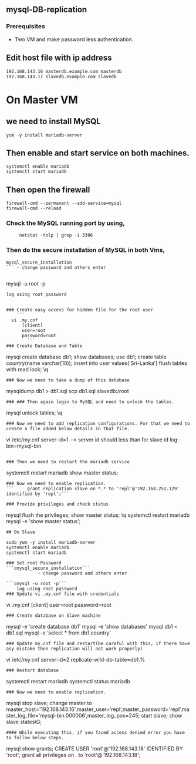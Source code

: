 ## mysql-DB-replication

### Prerequisites
* Two VM and make password less authentication.

## Edit host file with ip address
```
192.168.143.16 masterdb.example.com masterdb	
192.168.143.17 slavedb.example.com slavedb
```

# On Master VM

## we need to install MySQL
```
yum -y install mariadb-server
```

## Then enable and start service on both machines.
```
systemctl enable mariadb
systemctl start mariadb
```

## Then open the firewall
```
firewall-cmd --permanent --add-service=mysql
firewall-cmd --reload
```

### Check the MySQL running port by using,
```		netstat -tnlp | grep -i 3306```

### Then do the secure installation of MySQL in both Vms,
```
mysql_secure_installation
``` - change password and others enter
		
```	
mysql -u root -p 
```
log using root password
	

### Create easy access for hidden file for the root user
	```	
  vi .my.cnf
	  [client]
	  user=root
	  password=root
		```
### Create Database and Table
```	
mysql
  create database db1;
  show databases;
  use db1;
  create table country(name varchar(10));
  insert into user values('Sri-Lanka')
  flush tables with read lock;
  \q
```
### Now we need to take a dump of this database
```	
mysqldump db1 > db1.sql
scp db1.sql slavedb:/root
```
### ### Then again login to MySQL and need to unlock the tables.
```	
mysql
  unlock tables;
  \q
```
### Now we need to add replication configurations. For that we need to create a file added below details in that file.
```	
vi /etc/my.cnf
    server-id=1   —>  server id should less than for slave id
    log-bin=mysql-bin
```

### Then we need to restart the mariadb service
```	
systemctl restart mariadb
show master status;
```
### Now we need to enable replication.
```		grant replication slave on *.* to 'repl'@'192.168.252.129' identified by 'repl';```
		
### Provide privileges and check status
```
mysql
		flush the privileges;
		show master status;
		\q
		systemctl restart mariadb
		mysql -e 'show master status’;
```
## On Slave
```
	sudo yum -y install mariadb-server
	systemctl enable mariadb
	systemctl start mariadb
```
### Set root Password
```cmysql_secure_installation```
			- change password and others enter
		
```cmysql -u root -p``` 
    log using root password		
### Update vi .my.cnf file with credentials
```
vi .my.cnf
  [client]
  user=root 
  password=root
```	
### Create database on Slave machine
```
mysql -e 'create database db1'
mysql -e 'show databases'
mysql db1 < db1.sql
mysql -e ‘select * from db1.country’
```
### Update my.cnf file and restart(be careful with this, if there have any mistake then replication will not work properly)
```
vi /etc/my.cnf
  server-id=2
  replicate-wild-do-table=db1.%
```
### Restart database
```
systemctl restart mariadb
systemctl status mariadb
```
### Now we need to enable replication.
```
  mysql
		stop slave;
		change master to master_host='192.168.143.16',master_user=‘repl’,master_password='repl’,master_log_file='mysql-bin.000006’,master_log_pos=245;
		start slave;
		show slave states\G;
```
#### While executing this, if you faced access denied error you have to follow below steps.
```
mysql
  show grants;
  CREATE USER 'root'@'192.168.143.18' IDENTIFIED BY 'root';
  grant all privileges on *.* to 'root'@'192.168.143.18';
```

























